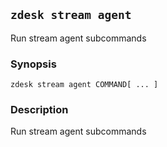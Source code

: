 ## `zdesk stream agent`

Run stream agent subcommands

### Synopsis

    zdesk stream agent COMMAND[ ... ]

### Description

Run stream agent subcommands

